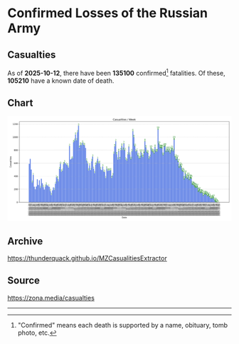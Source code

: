 
# Confirmed Losses of the Russian Army

## Casualties

As of **2025-10-12**, there have been **135100** confirmed[^1] fatalities.
Of these, **105210** have a known date of death.

## Chart

![7-Day Intervals Bar Chart](./docs/7days.svg)

## Archive

https://thunderquack.github.io/MZCasualitiesExtractor

## Source

https://zona.media/casualties

---

[^1]: "Confirmed" means each death is supported by a name, obituary, tomb photo, etc.
